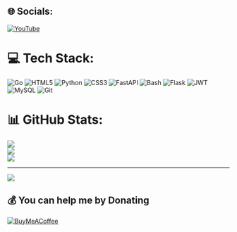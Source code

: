## 🌐 Socials:
[![YouTube](https://img.shields.io/badge/YouTube-%23FF0000.svg?logo=YouTube&logoColor=white)](https://youtube.com/@skyliing00) 

# 💻 Tech Stack:
![Go](https://img.shields.io/badge/go-%2300ADD8.svg?style=for-the-badge&logo=go&logoColor=white)
![HTML5](https://img.shields.io/badge/html5-%23E34F26.svg?style=for-the-badge&logo=html5&logoColor=white) 
![Python](https://img.shields.io/badge/python-3670A0?style=for-the-badge&logo=python&logoColor=ffdd54) 
![CSS3](https://img.shields.io/badge/css3-%231572B6.svg?style=for-the-badge&logo=css3&logoColor=white) 
![FastAPI](https://img.shields.io/badge/FastAPI-005571?style=for-the-badge&logo=fastapi)
![Bash](https://img.shields.io/badge/bash-%23121011.svg?style=for-the-badge&logo=gnu-bash&logoColor=white)
![Flask](https://img.shields.io/badge/flask-%23000.svg?style=for-the-badge&logo=flask&logoColor=white) 
![JWT](https://img.shields.io/badge/JWT-black?style=for-the-badge&logo=JSON%20web%20tokens) 
![MySQL](https://img.shields.io/badge/mysql-4479A1.svg?style=for-the-badge&logo=mysql&logoColor=white) 
![Git](https://img.shields.io/badge/git-%23F05033.svg?style=for-the-badge&logo=git&logoColor=white)

# 📊 GitHub Stats:
![](https://github-readme-stats-sigma-five.vercel.app/api?username=SkyLingRQ&theme=radical&hide_border=false&include_all_commits=false&count_private=false)<br/>
![](https://github-readme-streak-stats.herokuapp.com/?user=SkyLingRQ&theme=radical&hide_border=false)<br/>
![](https://github-readme-stats-sigma-five.vercel.app/api/top-langs/?username=SkyLingRQ&theme=radical&hide_border=false&include_all_commits=false&count_private=false&layout=compact)

---
[![](https://visitcount.itsvg.in/api?id=SkyLingRQ&icon=0&color=0)](https://visitcount.itsvg.in)

## 💰 You can help me by Donating
[![BuyMeACoffee](https://img.shields.io/badge/Buy%20Me%20a%20Coffee-ffdd00?style=for-the-badge&logo=buy-me-a-coffee&logoColor=black)](https://buymeacoffee.com/skylingrq)  
